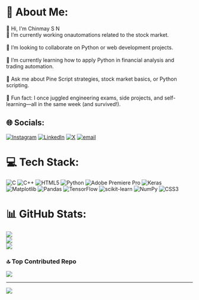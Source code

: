 # 💫 About Me:
👋 Hi, I'm Chinmay S N<br>🔭 I’m currently working onautomations related to the stock market.<br><br>🤝 I’m looking to collaborate on Python or web development projects.<br><br>🌱 I’m currently learning how to apply Python in financial analysis and trading automation.<br><br>💬 Ask me about Pine Script strategies, stock market basics, or Python scripting.<br><br>🎯 Fun fact: I once juggled engineering exams, side projects, and self-learning—all in the same week (and survived!).


## 🌐 Socials:
[![Instagram](https://img.shields.io/badge/Instagram-%23E4405F.svg?logo=Instagram&logoColor=white)](https://instagram.com/not_yet_decided_xd) [![LinkedIn](https://img.shields.io/badge/LinkedIn-%230077B5.svg?logo=linkedin&logoColor=white)](https://linkedin.com/in/chinmaysn) [![X](https://img.shields.io/badge/X-black.svg?logo=X&logoColor=white)](https://x.com/Chinmay_SN) [![email](https://img.shields.io/badge/Email-D14836?logo=gmail&logoColor=white)](mailto:csneelagiri2020@gmail.com) 

# 💻 Tech Stack:
![C](https://img.shields.io/badge/c-%2300599C.svg?style=for-the-badge&logo=c&logoColor=white) ![C++](https://img.shields.io/badge/c++-%2300599C.svg?style=for-the-badge&logo=c%2B%2B&logoColor=white) ![HTML5](https://img.shields.io/badge/html5-%23E34F26.svg?style=for-the-badge&logo=html5&logoColor=white) ![Python](https://img.shields.io/badge/python-3670A0?style=for-the-badge&logo=python&logoColor=ffdd54) ![Adobe Premiere Pro](https://img.shields.io/badge/Adobe%20Premiere%20Pro-9999FF.svg?style=for-the-badge&logo=Adobe%20Premiere%20Pro&logoColor=white) ![Keras](https://img.shields.io/badge/Keras-%23D00000.svg?style=for-the-badge&logo=Keras&logoColor=white) ![Matplotlib](https://img.shields.io/badge/Matplotlib-%23ffffff.svg?style=for-the-badge&logo=Matplotlib&logoColor=black) ![Pandas](https://img.shields.io/badge/pandas-%23150458.svg?style=for-the-badge&logo=pandas&logoColor=white) ![TensorFlow](https://img.shields.io/badge/TensorFlow-%23FF6F00.svg?style=for-the-badge&logo=TensorFlow&logoColor=white) ![scikit-learn](https://img.shields.io/badge/scikit--learn-%23F7931E.svg?style=for-the-badge&logo=scikit-learn&logoColor=white) ![NumPy](https://img.shields.io/badge/numpy-%23013243.svg?style=for-the-badge&logo=numpy&logoColor=white) ![CSS3](https://img.shields.io/badge/css3-%231572B6.svg?style=for-the-badge&logo=css3&logoColor=white)
# 📊 GitHub Stats:
![](https://github-readme-stats.vercel.app/api?username=ChinmaySN&theme=dark&hide_border=false&include_all_commits=false&count_private=false)<br/>
![](https://nirzak-streak-stats.vercel.app/?user=ChinmaySN&theme=dark&hide_border=false)<br/>
![](https://github-readme-stats.vercel.app/api/top-langs/?username=ChinmaySN&theme=dark&hide_border=false&include_all_commits=false&count_private=false&layout=compact)

### 🔝 Top Contributed Repo
![](https://github-contributor-stats.vercel.app/api?username=ChinmaySN&limit=5&theme=dark&combine_all_yearly_contributions=true)

---
[![](https://visitcount.itsvg.in/api?id=ChinmaySN&icon=0&color=0)](https://visitcount.itsvg.in)

<!-- Proudly created with GPRM ( https://gprm.itsvg.in ) -->